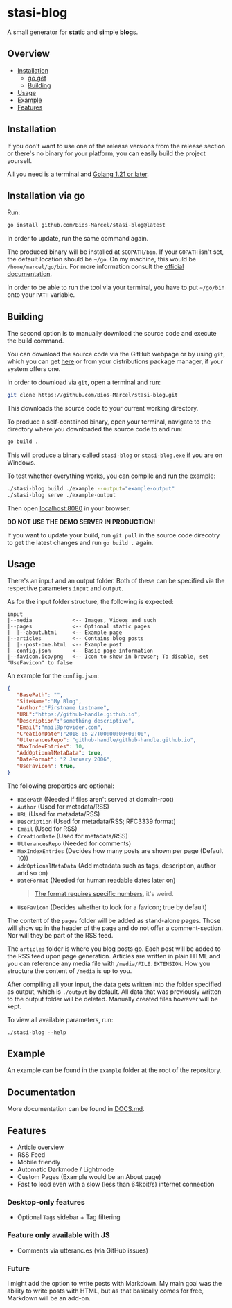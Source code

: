 # stasi-blog

A small generator for **sta**tic and **si**mple **blog**s.

## Overview

- [Installation](#installation)
   - [go get](#go-get)
   - [Building](#building)
- [Usage](#Usage)
- [Example](#example)
- [Features](#features)

## Installation

If you don't want to use one of the release versions from the release section
or there's no binary for your platform, you can easily build the project
yourself.

All you need is a terminal and [Golang 1.21 or later](https://golang.org/dl/).

## Installation via go

Run:

```sh
go install github.com/Bios-Marcel/stasi-blog@latest
```

In order to update, run the same command again.

The produced binary will be installed at `$GOPATH/bin`. If your `GOPATH` isn't
set, the default location should be `~/go`. On my machine, this would be
`/home/marcel/go/bin`. For more information consult the
[official documentation](https://golang.org/doc/gopath_code).

In order to be able to run the tool via your terminal, you have to put
`~/go/bin` onto your `PATH` variable.

## Building

The second option is to manually download the source code and execute the build command.

You can download the source code via the GitHub webpage or by using `git`, which
you can get [here](https://git-scm.com/downloads) or from your distributions
package manager, if your system offers one.

In order to download via `git`, open a terminal and run:

```sh
git clone https://github.com/Bios-Marcel/stasi-blog.git
```

This downloads the source code to your current working directory.

To produce a self-contained binary, open your terminal, navigate to the
directory where you downloaded the source code to and run:

```sh
go build .
```

This will produce a binary called `stasi-blog` or `stasi-blog.exe` if you are
on Windows.

To test whether everything works, you can compile and run the example:

```sh
./stasi-blog build ./example --output="example-output"
./stasi-blog serve ./example-output
```

Then open [localhost:8080](http://localhost:8080) in your browser.

**DO NOT USE THE DEMO SERVER IN PRODUCTION!**

If you want to update your build, run `git pull` in the source code
direcotry to get the latest changes and run `go build .` again.

## Usage

There's an input and an output folder. Both of these can be specified via
the respective parameters `input` and `output`.

As for the input folder structure, the following is expected:

```plain
input
|--media             <-- Images, Videos and such
|--pages             <-- Optional static pages
|  |--about.html     <-- Example page
|--articles          <-- Contains blog posts
|  |--post-one.html  <-- Example post
|--config.json       <-- Basic page information
|--favicon.ico/png   <-- Icon to show in browser; To disable, set "UseFavicon" to false
```

An example for the `config.json`:

```json
{
   "BasePath": "",
   "SiteName":"My Blog",
   "Author":"Firstname Lastname",
   "URL":"https://github-handle.github.io",
   "Description":"something descriptive",
   "Email":"mail@provider.com",
   "CreationDate":"2018-05-27T00:00:00+00:00",
   "UtterancesRepo": "github-handle/github-handle.github.io",
   "MaxIndexEntries": 10,
   "AddOptionalMetaData": true,
   "DateFormat": "2 January 2006",
   "UseFavicon": true,
}
```

The following properties are optional:

- `BasePath` (Needed if files aren't served at domain-root)
- `Author` (Used for metadata/RSS)
- `URL` (Used for metadata/RSS)
- `Description` (Used for metadata/RSS; RFC3339 format)
- `Email` (Used for RSS)
- `CreationDate` (Used for metadata/RSS)
- `UtterancesRepo` (Needed for comments)
- `MaxIndexEntries` (Decides how many posts are shown per page (Default 10))
- `AddOptionalMetaData` (Add metadata such as tags, description, author and so on)
- `DateFormat` (Needed for human readable dates later on)
  > [The format requires specific numbers](https://golang.org/pkg/time/#pkg-constants), it's weird.
- `UseFavicon` (Decides whether to look for a favicon; true by default)

The content of the `pages` folder will be added as stand-alone pages. Those
will show up in the header of the page and do not offer a comment-section.
Nor will they be part of the RSS feed.

The `articles` folder is where you blog posts go. Each post will be added to
the RSS feed upon page generation. Articles are written in plain HTML and you
can reference any media file with `/media/FILE.EXTENSION`. How you structure
the content of `/media` is up to you.

After compiling all your input, the data gets written into the folder
specified as output, which is `./output` by default. All data that was
previously written to the output folder will be deleted. Manually created
files however will be kept.

To view all available parameters, run:

```shell
./stasi-blog --help
```

## Example

An example can be found in the `example` folder at the root of the repository.

## Documentation

More documentation can be found in [DOCS.md](/DOCS.md).

## Features

- Article overview
- RSS Feed
- Mobile friendly
- Automatic Darkmode / Lightmode
- Custom Pages (Example would be an About page)
- Fast to load even with a slow (less than 64kbit/s) internet connection

### Desktop-only features

- Optional `Tags` sidebar + Tag filtering

### Feature only available with JS

- Comments via utteranc.es (via GitHub issues)

### Future

I might add the option to write posts with Markdown. My main goal was the
ability to write posts with HTML, but as that basically comes for
free, Markdown will be an add-on.
